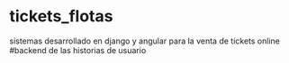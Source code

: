 # tickets_flotas
sistemas desarrollado en django y angular para la venta de tickets online 
#backend de las historias de usuario
